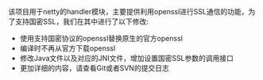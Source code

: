 
该项目用于netty的handler模块，主要提供利用openssl进行SSL通信的功能，为了支持国密SSL，我们在其中进行了以下修改:
* 使用支持国密协议的openssl替换原生的官方openssl
* 编译时不再从官方下载openssl
* 修改Java文件以及对应的JNI文件，增加设置国密SSL参数的调用接口
* 更加详细的内容，请查看Git或者SVN的提交日志
